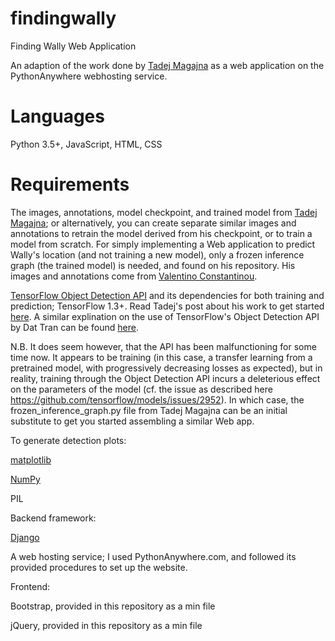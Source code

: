 # findingwally

Finding Wally Web Application

An adaption of the work done by [Tadej Magajna](https://github.com/tadejmagajna/HereIsWally) as a web application on the PythonAnywhere webhosting service.

# Languages

Python 3.5+, JavaScript, HTML, CSS

# Requirements

The images, annotations, model checkpoint, and trained model from [Tadej Magajna](https://github.com/tadejmagajna/HereIsWally); or alternatively, you can create separate similar images and annotations to retrain the model derived from his checkpoint, or to train a model from scratch. For simply implementing a Web application to predict Wally's location (and not training a new model), only a frozen inference graph (the trained model) is needed, and found on his repository. His images and annotations come from [Valentino Constantinou](https://github.com/vc1492a/Hey-Waldo).

[TensorFlow Object Detection API](https://github.com/tensorflow/models/blob/master/research/object_detection/g3doc/installation.md) and its dependencies for both training and prediction; TensorFlow 1.3+. Read Tadej's post about his work to get started [here](https://towardsdatascience.com/how-to-find-wally-neural-network-eddbb20b0b90). A similar explination on the use of TensorFlow's Object Detection API by Dat Tran can be found [here](https://towardsdatascience.com/how-to-train-your-own-object-detector-with-tensorflows-object-detector-api-bec72ecfe1d9).

N.B. It does seem however, that the API has been malfunctioning for some time now. It appears to be training (in this case, a transfer learning from a pretrained model, with progressively decreasing losses as expected), but in reality, training through the Object Detection API incurs a deleterious effect on the parameters of the model (cf. the issue as described here https://github.com/tensorflow/models/issues/2952). In which case, the frozen_inference_graph.py file from Tadej Magajna can be an initial substitute to get you started assembling a similar Web app.

To generate detection plots:

[matplotlib](https://github.com/matplotlib/matplotlib)

[NumPy](https://github.com/numpy/numpy)

PIL

Backend framework:

[Django](https://github.com/django/django)

A web hosting service; I used PythonAnywhere.com, and followed its provided procedures to set up the website. 

Frontend:

Bootstrap, provided in this repository as a min file

jQuery, provided in this repository as a min file
